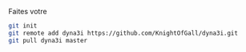 Faites votre 
```sh
git init
git remote add dyna3i https://github.com/KnightOfGall/dyna3i.git
git pull dyna3i master
